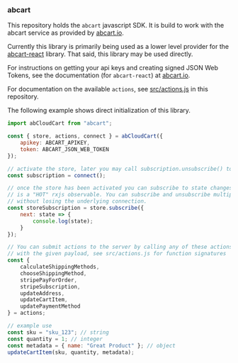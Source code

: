 ### abcart

This repository holds the `abcart` javascript SDK. It is build to work with the abcart service as provided by [abcart.io](https://www.abcart.io).

Currently this library is primarily being used as a lower level provider for the [abcart-react](https://github.com/abcloudio/abcart-react) library. That said, this library may be used directly.

For instructions on getting your api keys and creating signed JSON Web Tokens, see the documentation (for `abcart-react`) at [abcart.io](https://www.abcart.io/documentation/getting-your-api-key-and-shared-secret-key).

For documentation on the available `actions`, see [src/actions.js](src/actions.js) in this repository.

The following example shows direct initialization of this library.

```js
import abCloudCart from "abcart";

const { store, actions, connect } = abCloudCart({
    apikey: ABCART_APIKEY,
    token: ABCART_JSON_WEB_TOKEN
});

// activate the store, later you may call subscription.unsubscribe() to clean up the store
const subscription = connect();

// once the store has been activated you can subscribe to state changes, the store
// is a "HOT" rxjs observable. You can subscribe and unsubscribe multiple times
// without losing the underlying connection.
const storeSubscription = store.subscribe({
    next: state => {
        console.log(state);
    }
});

// You can submit actions to the server by calling any of these actions
// with the given payload, see src/actions.js for function signatures
const {
    calculateShippingMethods,
    chooseShippingMethod,
    stripePayForOrder,
    stripeSubscription,
    updateAddress,
    updateCartItem,
    updatePaymentMethod
} = actions;

// example use
const sku = "sku_123"; // string
const quantity = 1; // integer
const metadata = { name: "Great Product" }; // object
updateCartItem(sku, quantity, metadata);
```

